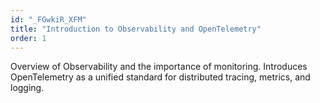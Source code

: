 ```yaml
---
id: "_FGwkiR_XFM"
title: "Introduction to Observability and OpenTelemetry"
order: 1
---
```


Overview of Observability and the importance of monitoring. Introduces OpenTelemetry as a unified standard for distributed tracing, metrics, and logging.
